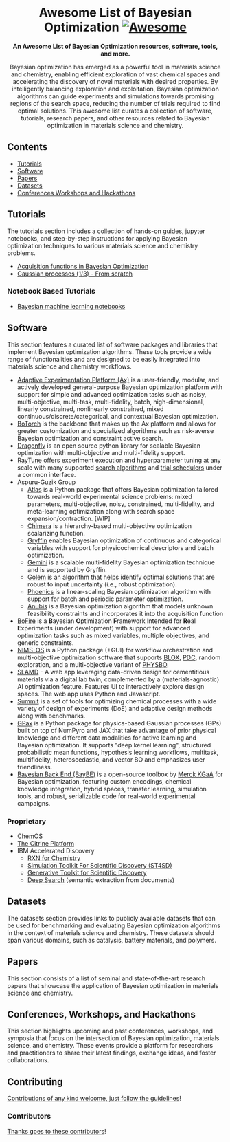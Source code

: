 <div align="center">

<!-- title -->

<!--lint ignore no-dead-urls-->

# Awesome List of Bayesian Optimization [![Awesome](https://awesome.re/badge.svg)](https://awesome.re)

<!-- subtitle -->


<!-- description -->

**An Awesome List of Bayesian Optimization resources, software, tools, and more.**

Bayesian optimization has emerged as a powerful tool in materials science and chemistry, enabling efficient exploration of vast chemical spaces and accelerating the discovery of novel materials with desired properties. By intelligently balancing exploration and exploitation, Bayesian optimization algorithms can guide experiments and simulations towards promising regions of the search space, reducing the number of trials required to find optimal solutions. This awesome list curates a collection of software, tutorials, research papers, and other resources related to Bayesian optimization in materials science and chemistry.


</div>

<!-- TOC -->

## Contents

- [Tutorials](#tutorials)
- [Software](#software)
- [Papers](#papers)
- [Datasets](#datasets)
- [Conferences Workshops and Hackathons]()

<!-- CONTENT -->

## Tutorials
The tutorials section includes a collection of hands-on guides, jupyter notebooks, and step-by-step instructions for applying Bayesian optimization techniques to various materials science and chemistry problems.

- [Acquisition functions in Bayesian Optimization](https://ekamperi.github.io/machine%20learning/2021/06/11/acquisition-functions.html)
- [Gaussian processes (1/3) - From scratch](https://peterroelants.github.io/posts/gaussian-process-tutorial/)

### Notebook Based Tutorials
- [Bayesian machine learning notebooks](https://github.com/krasserm/bayesian-machine-learning)
  
## Software

This section features a curated list of software packages and libraries that implement Bayesian optimization algorithms. These tools provide a wide range of functionalities and are designed to be easily integrated into materials science and chemistry workflows.

- [Adaptive Experimentation Platform (Ax)](https://ax.dev/) is a user-friendly, modular, and actively developed general-purpose Bayesian optimization platform with support for simple and advanced optimization tasks such as noisy, multi-objective, multi-task, multi-fidelity, batch, high-dimensional, linearly constrained, nonlinearly constrained, mixed continuous/discrete/categorical, and contextual Bayesian optimization.
- [BoTorch](https://botorch.org/) is the backbone that makes up the Ax platform and allows for greater customization and specialized algorithms such as risk-averse Bayesian optimization and constraint active search.
- [Dragonfly](https://github.com/dragonfly/dragonfly) is an open source python library for scalable Bayesian optimization with multi-objective and multi-fidelity support.
- [RayTune](https://docs.ray.io/en/latest/tune/index.html) offers experiment execution and hyperparameter tuning at any scale with many supported [search algorithms](https://docs.ray.io/en/latest/tune/api/suggestion.html) and [trial schedulers](https://docs.ray.io/en/latest/tune/api/schedulers.html) under a common interface.
- Aspuru-Guzik Group
  - [Atlas](https://github.com/rileyhickman/atlas) is a Python package that offers Bayesian optimization tailored towards real-world experimental science problems: mixed parameters, multi-objective, noisy, constrained, multi-fidelity, and meta-learning optimization along with search space expansion/contraction. [WIP]
  - [Chimera](https://github.com/aspuru-guzik-group/chimera) is a hierarchy-based multi-objective optimization scalarizing function.
  - [Gryffin](https://github.com/aspuru-guzik-group/gryffin) enables Bayesian optimization of continuous and categorical variables with support for physicochemical descriptors and batch optimization.
  - [Gemini](https://github.com/aspuru-guzik-group/gemini) is a scalable multi-fidelity Bayesian optimization technique and is supported by Gryffin.
  - [Golem](https://github.com/aspuru-guzik-group/golem) is an algorithm that helps identify optimal solutions that are robust to input uncertainty (i.e., robust optimization).
  - [Phoenics](https://github.com/aspuru-guzik-group/phoenics) is a linear-scaling Bayesian optimization algorithm with support for batch and periodic parameter optimization.
  - [Anubis](https://github.com/aspuru-guzik-group/atlas-unknown-constraints) is a Bayesian optimization algorithm that models unknown feasibility constraints and incorporates it into the acquisition function
- [BoFire](https://github.com/experimental-design/bofire) is a **B**ayesian **O**ptimization **F**ramework **I**ntended for **R**eal **E**xperiments (under development) with support for advanced optimization tasks such as mixed variables, multiple objectives, and generic constraints.
- [NIMS-OS](https://github.com/nimsos-dev/nimsos) is a Python package (+GUI) for
  workflow orchestration and multi-objective optimization software that supports [BLOX](https://github.com/tsudalab/BLOX), [PDC](https://github.com/tsudalab/PDC),
  random exploration, and a multi-objective variant of [PHYSBO](https://github.com/issp-center-dev/PHYSBO).
- [SLAMD](https://github.com/BAMresearch/WEBSLAMD) - A web app leveraging data-driven design for cementitious materials via a digital lab twin, complemented by a (materials-agnostic) AI optimization feature. Features UI to interactively explore  design spaces. The web app uses Python and Javascript.
- [Summit](https://github.com/sustainable-processes/summit) is a set of tools for optimizing chemical processes with a wide variety of design of experiments (DoE) and adaptive design methods along with benchmarks.
- [GPax](https://github.com/ziatdinovmax/gpax) is a Python package for physics-based Gaussian processes (GPs) built on top of NumPyro and JAX that take advantage of prior physical knowledge and different data modalities for active learning and Bayesian optimization. It supports "deep kernel learning", structured probabilistic mean functions, hypothesis learning workflows, multitask, multifidelity, heteroscedastic, and vector BO and emphasizes user friendliness.
- [Bayesian Back End (BayBE)](https://github.com/emdgroup/baybe) is a open-source toolbox by [Merck KGaA](https://www.merckgroup.com/) for Bayesian optimization, featuring custom encodings, chemical knowledge integration, hybrid spaces, transfer learning, simulation tools, and robust, serializable code for real-world experimental campaigns.

### Proprietary
- [ChemOS](https://chemos.io/)
- [The Citrine Platform](https://citrine.io/product/what-is-the-citrine-platform/)
- IBM Accelerated Discovery
  - [RXN for Chemistry](https://rxn.res.ibm.com/)
  - [Simulation Toolkit For Scientific Discovery (ST4SD)](https://st4sd.github.io/overview/)
  - [Generative Toolkit for Scientific Discovery](https://gt4sd.github.io/gt4sd-core/)
  - [Deep Search](https://ds4sd.github.io/) (semantic extraction from documents)

<!-- END CONTENT -->

## Datasets
The datasets section provides links to publicly available datasets that can be used for benchmarking and evaluating Bayesian optimization algorithms in the context of materials science and chemistry. These datasets should span various domains, such as catalysis, battery materials, and polymers.




## Papers
This section consists of a list of seminal and state-of-the-art research papers that showcase the application of Bayesian optimization in materials science and chemistry.


## Conferences, Workshops, and Hackathons
This section highlights upcoming and past conferences, workshops, and symposia that focus on the intersection of Bayesian optimization, materials science, and chemistry. These events provide a platform for researchers and practitioners to share their latest findings, exchange ideas, and foster collaborations.



## Contributing

[Contributions of any kind welcome, just follow the guidelines](contributing.md)!

### Contributors

[Thanks goes to these contributors](https://github.com/materials-data-facility/awesome-bayesian-optimization/graphs/contributors)!
